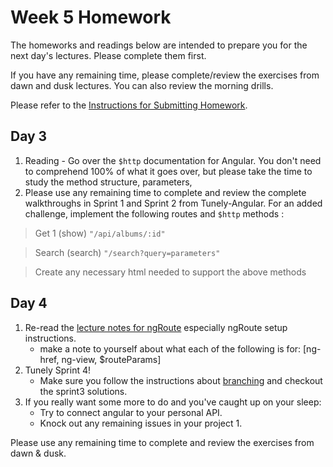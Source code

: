 # Week 5 Homework

The homeworks and readings below are intended to prepare you for the next day's lectures. Please complete them first.

If you have any remaining time, please complete/review the exercises from dawn and dusk lectures. You can also review the morning drills.

Please refer to the [Instructions for Submitting Homework](/how-to/homework-submission.md).

<!--
## Day 1

1. Reading
    * [Example](#example)
2. Bonus/Stretch
    * [Example](#example)

Please use any remaining time to complete and review the exercises from dawn & dusk:

* [Example](#example)
* [Example](#example)
-->

<!-- 
## Day 2

1. Reading
2. Bonus/Stretch

Please use any remaining time to complete and review the exercises from dawn & dusk. 
-->

## Day 3

1. Reading - Go over the `$http` documentation for Angular.  You don't need to comprehend 100% of what it goes over, but please take the time to study the method structure, parameters, 
2. Please use any remaining time to complete and review the complete walkthroughs in Sprint 1 and Sprint 2 from Tunely-Angular.  For an added challenge, implement the following routes and `$http` methods :  

>  Get 1 (show) `"/api/albums/:id"`  

>  Search (search) `"/search?query=parameters"`  

>  Create any necessary html needed to support the above methods  


## Day 4

1. Re-read the [lecture notes for ngRoute](https://github.com/SF-WDI-LABS/shared_modules/tree/master/03-angular-mean/ngRoute/27) especially ngRoute setup instructions.
   * make a note to yourself about what each of the following is for: [ng-href, ng-view, $routeParams]
2. Tunely Sprint 4!
    - Make sure you follow the instructions about [branching](https://github.com/SF-WDI-LABS/tunely-angular/blob/master/docs/starting_with_a_branch.md) and checkout the sprint3 solutions.
3. If you really want some more to do and you've caught up on your sleep:
    - Try to connect angular to your personal API.
    - Knock out any remaining issues in your project 1.

Please use any remaining time to complete and review the exercises from dawn & dusk. 


<!-- 
## Day 5 - Weekend Homework

1. Reading
2. Weekend Lab

Please use any remaining time to review exercises/drills from the week! And don't forget to sleep!
-->
